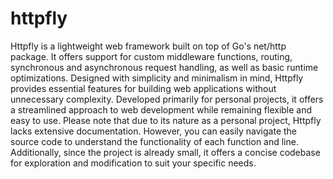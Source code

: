 # httpfly
Httpfly is a lightweight web framework built on top of Go's net/http package. It offers support for custom middleware functions, routing, synchronous and asynchronous request handling, as well as basic runtime optimizations. Designed with simplicity and minimalism in mind, Httpfly provides essential features for building web applications without unnecessary complexity. Developed primarily for personal projects, it offers a streamlined approach to web development while remaining flexible and easy to use. Please note that due to its nature as a personal project, Httpfly lacks extensive documentation. However, you can easily navigate the source code to understand the functionality of each function and line. Additionally, since the project is already small, it offers a concise codebase for exploration and modification to suit your specific needs.
